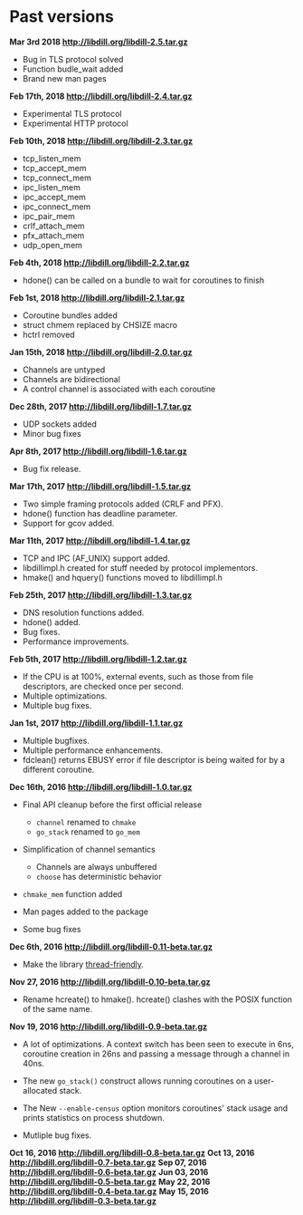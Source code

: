 
# Past versions

**Mar 3rd 2018 <http://libdill.org/libdill-2.5.tar.gz>**

* Bug in TLS protocol solved
* Function budle_wait added
* Brand new man pages

**Feb 17th, 2018 <http://libdill.org/libdill-2.4.tar.gz>**

* Experimental TLS protocol
* Experimental HTTP protocol

**Feb 10th, 2018 <http://libdill.org/libdill-2.3.tar.gz>**

* tcp_listen_mem
* tcp_accept_mem
* tcp_connect_mem
* ipc_listen_mem
* ipc_accept_mem
* ipc_connect_mem
* ipc_pair_mem
* crlf_attach_mem
* pfx_attach_mem
* udp_open_mem

**Feb 4th, 2018 <http://libdill.org/libdill-2.2.tar.gz>**

* hdone() can be called on a bundle to wait for coroutines to finish

**Feb 1st, 2018 <http://libdill.org/libdill-2.1.tar.gz>**

* Coroutine bundles added
* struct chmem replaced by CHSIZE macro
* hctrl removed

**Jan 15th, 2018 <http://libdill.org/libdill-2.0.tar.gz>**

* Channels are untyped
* Channels are bidirectional
* A control channel is associated with each coroutine

**Dec 28th, 2017 <http://libdill.org/libdill-1.7.tar.gz>**

* UDP sockets added
* Minor bug fixes

**Apr 8th, 2017 <http://libdill.org/libdill-1.6.tar.gz>**

* Bug fix release.

**Mar 17th, 2017 <http://libdill.org/libdill-1.5.tar.gz>**

* Two simple framing protocols added (CRLF and PFX).
* hdone() function has deadline parameter.
* Support for gcov added.

**Mar 11th, 2017 <http://libdill.org/libdill-1.4.tar.gz>**

* TCP and IPC (AF_UNIX) support added.
* libdillimpl.h created for stuff needed by protocol implementors.
* hmake() and hquery() functions moved to libdillimpl.h

**Feb 25th, 2017 <http://libdill.org/libdill-1.3.tar.gz>**

* DNS resolution functions added.
* hdone() added.
* Bug fixes.
* Performance improvements.

**Feb 5th, 2017 <http://libdill.org/libdill-1.2.tar.gz>**

* If the CPU is at 100%, external events, such as those from file descriptors, are checked once per second.
* Multiple optimizations.
* Multiple bug fixes.

**Jan 1st, 2017 <http://libdill.org/libdill-1.1.tar.gz>**

* Multiple bugfixes.
* Multiple performance enhancements.
* fdclean() returns EBUSY error if file descriptor is being waited for by a different coroutine.

**Dec 16th, 2016 <http://libdill.org/libdill-1.0.tar.gz>**

* Final API cleanup before the first official release
    - `channel` renamed to `chmake`
    - `go_stack` renamed to `go_mem`

* Simplification of channel semantics
    - Channels are always unbuffered
    - `choose` has deterministic behavior

* `chmake_mem` function added

* Man pages added to the package

* Some bug fixes

**Dec 6th, 2016 <http://libdill.org/libdill-0.11-beta.tar.gz>**

* Make the library [thread-friendly](threads.html).

**Nov 27, 2016 <http://libdill.org/libdill-0.10-beta.tar.gz>**

* Rename hcreate() to hmake(). hcreate() clashes with the POSIX function of the same name.

**Nov 19, 2016 <http://libdill.org/libdill-0.9-beta.tar.gz>**

* A lot of optimizations. A context switch has been seen to execute in 6ns, coroutine creation in 26ns and passing a message through a channel in 40ns.

* The new `go_stack()` construct allows running coroutines on a user-allocated stack.

* The New `--enable-census` option monitors coroutines' stack usage and prints statistics on process shutdown.

* Mutliple bug fixes.

**Oct 16, 2016 <http://libdill.org/libdill-0.8-beta.tar.gz>**
**Oct 13, 2016 <http://libdill.org/libdill-0.7-beta.tar.gz>**
**Sep 07, 2016 <http://libdill.org/libdill-0.6-beta.tar.gz>**
**Jun 03, 2016 <http://libdill.org/libdill-0.5-beta.tar.gz>**
**May 22, 2016 <http://libdill.org/libdill-0.4-beta.tar.gz>**
**May 15, 2016 <http://libdill.org/libdill-0.3-beta.tar.gz>**

